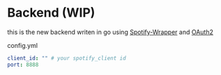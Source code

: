 # Backend (WIP)

this is the new backend writen in go using
[Spotify-Wrapper](https://github.com/zmb3/spotify) and
[OAuth2](https://github.com/golang/oauth2)

config.yml

```yaml
client_id: "" # your spotify_client id
port: 8888
```
